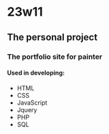 # 23w11

## The personal project 
### The portfolio site for painter

#### Used in developing:
* HTML
* CSS
* JavaScript
* Jquery
* PHP
* SQL
